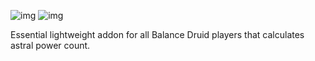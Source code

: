 ![img](https://i.imgur.com/ngthqeu.png)
![img](https://i.imgur.com/20ky8fU.png)

Essential lightweight addon for all Balance Druid players that calculates astral power count.
